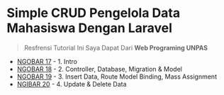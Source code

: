 # Simple CRUD Pengelola Data Mahasiswa Dengan Laravel

> Resfrensi Tutorial Ini Saya Dapat Dari **Web Programing UNPAS**

- [NGOBAR 17](https://youtube.com/watch?v=eRZFGSCkAnw) - 1. Intro
- [NGOBAR 18](https://youtube.com/watch?v=IrR1Vic4onQ) - 2. Controller, Database, Migration & Model
- [NGOBAR 19](https://youtube.com/watch?v=6Teor-8GIoM) - 3. Insert Data, Route Model Binding, Mass Assignment
- [NGIBAR 20](https://youtube.com/watch?v=wOK0h9ausO4) - 4. Update & Delete Data
